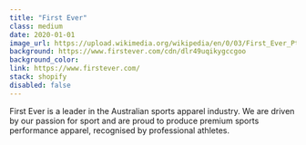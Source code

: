 ```yaml
---
title: "First Ever"
class: medium
date: 2020-01-01
image_url: https://upload.wikimedia.org/wikipedia/en/0/03/First_Ever_Pty_Ltd_official_logo.png
background: https://www.firstever.com/cdn/dlr49uqikygccgoo
background_color:
link: https://www.firstever.com/
stack: shopify
disabled: false
---
```


First Ever is a leader in the Australian sports apparel industry. We are driven by our passion for sport and are proud to produce premium sports performance apparel, recognised by professional athletes.
